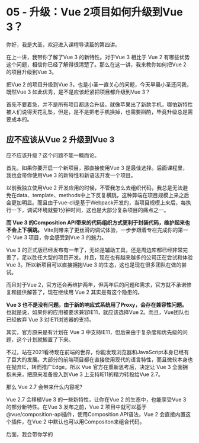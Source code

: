 
# 05 - 升级：Vue 2项目如何升级到Vue 3？

你好，我是大圣，欢迎进入课程导读篇的第四讲。

在上一讲，我带你了解了Vue 3 的新特性。对于Vue 3 相比于 Vue 2 有哪些优势这个问题，相信你已经了解得很清楚了。那么在这一讲，我来教你如何把Vue 2 的项目升级到Vue 3。

把Vue 2 的项目升级到Vue 3，也是小圣一直关心的问题，今天早晨小圣还问我，既然Vue 3 如此优秀，是不是应该赶紧把项目都升级到Vue 3？

首先不要着急，并不是所有项目都适合升级。就像苹果出了新款手机，哪怕新特性被人们说得天花乱坠，但是，是不是把老手机换掉，也需要斟酌，毕竟升级总是需要成本的。

## 应不应该从Vue 2 升级到Vue 3

应不应该升级？这个问题不能一概而论。

首先，如果你要开启一个新项目，那直接使用Vue 3 是最佳选择。后面课程里，我也会带你使用Vue 3 的新特性和新语法开发一个项目。

以前我独立使用Vue 2 开发应用的时候，不管我怎么去组织代码，我总是无法避免在data、template、methods中上下反复横跳，这种弊端在项目规模上来之后会更加明显。而且由于vue-cli是基于Webpack开发的，当项目规模上来后，每执行一下，调试环境就要1分钟时间，这也是大部分复杂项目的痛点之一。

**而 Vue 3 的Composition API带来的代码组织方式更利于封装代码，维护起来也不会上下横跳。** Vite则带来了更丝滑的调试体验，一步步跟着专栏完成你的第一个 Vue 3 项目，你会感受到Vue 3 的魅力。

Vue 3 的正式版已经发布有一年了，无论是辅助工具，还是周边库都已经非常完善了，足以胜任大型的项目开发。并且，现在也有越来越多的公司正在尝试和体验Vue 3。所以新项目可以直接拥抱Vue 3 的生态，这也是现在很多团队在做的尝试。

而且对于Vue 2，官方还会再维护两年，但两年后的问题和需求，官方就不承诺修复和提供解答了，现在继续用 Vue 2 其实是有这个隐患的。

**Vue 3 也不是没有问题，由于新的响应式系统用了Proxy，会存在兼容性问题。** 也就是说，如果你的应用被要求兼容IE11，就应该选择Vue 2。而且，Vue团队也已经放弃 Vue 3 对IE11浏览器的支持。

其实，官方原来是有计划在 Vue 3 中支持IE11，但后来由于复杂度和优先级的问题，这个计划就搁置了下来。

不过，站在2021看待现在前端的世界，你能发现浏览器和JavaScript本身已经有了巨大的发展。大部分的前端项目都在直接使用现代的语言特性，而且微软本身也在抛弃IE，转而推广Edge。所以 Vue 官方在重新思考后，决定让 Vue 3 全面拥抱未来，把原来准备投入到Vue 3 上支持IE11的精力转投给Vue 2.7。

那么 Vue 2.7 会带来什么内容呢?

Vue 2.7 会移植Vue 3 的一些新特性，让你在Vue 2 的生态中，也能享受Vue 3 的部分新特性。在Vue 3 发布之前，Vue 2 项目中就可以基于@vue/composition-api插件，使用Composition API语法，Vue 2 会直接内置这个插件，在Vue 2 中默认也可以用Compositon来组合代码。

后面，我会带你学的<script setup>语法，也会在Vue 2中得到支持。当然，如果我们想用更精简的方式去组织代码，也是没问题的，因为Vite中也正式支持了Vue 2。

综上所述，我们用下图来回答这一讲开头的问题，要不要使用Vue 3，还是要“因地制宜”，在不同的场景下，我们选择合适的方式即可。

![](/front-end/玩转Vue 3全家桶/2d26cea2a48d9caec0yybe6862643e1a.jpg)

## Vue 3 不兼容的那些写法

通过前面的分析，在选择Vue 2 还是Vue 3 这个问题上，相信你现在已经有了自己的取舍。如果最后你依然决定要升级Vue 3，那我就先带你了解一下 Vue 3 不支持的那些写法、之后为你讲解它的生态现状，最后，我们再进入到实操升级的环节。

了解一下 Vue 3 不兼容的那些具体语法，除了可以帮你在升级项目后，避免写的代码无法使用，还会让你更好地适应Vue 3。详细的兼容性变更，官方有一个 [迁移指南](https://v3.cn.vuejs.org/guide/migration/introduction.html)，我在这里就不一一给出了。同样，也为了避免八股文的形式，我在这里介绍几个重要的变更，后面项目中用到一些写法的时候，我再详细地告诉你。即使现在说太多细节，可能你也记不住。

这一部分内容，主要是针对有Vue 2 开发经验的，希望更快地适应Vue 3 的同学。在全面实战Vue 3 之前，你不必完整阅读官方的指南，因为Vue 3 的大部分 API 都是对 Vue 2 兼容的。

首先，我们来看一下 Vue 2 和 Vue 3 在项目在启动上的不同之处。在 Vue 2 中，我们使用new Vue()来新建应用，有一些全局的配置我们会直接挂在 Vue 上，比如我们通过Vue.use来使用插件，通过Vue.component来注册全局组件，如下面代码所示：

```xml
Vue.component('el-counter', {
  data(){
    return {count: 1}
  },
  template: '<button @click="count++">Clicked {{ count }} times.</button>'
})

let VueRouter = require('vue-router')
Vue.use(VueRouter)

```

在上面的代码里，我们注册了一个el-counter组件，这个组件是全局可用的，它直接渲染一个按钮，并且在点击按钮的时候，按钮内的数字会累加。

然后我们需要注册路由插件，这也是Vue 2 中我们使用vue-router的方式。这种形式虽然很直接，但是由于全局的Vue只有一个，所以当我们在一个页面的多个应用中独立使用Vue就会非常困难。

看下面这段代码，我们在Vue上先注册了一个组件el-counter，然后创建了两个Vue的实例。这两个实例都自动都拥有了el-couter这个组件，但这样做很容易造成混淆。

```xml
Vue.component('el-counter',...)

new Vue({el:'#app1'})
new Vue({el:'#app2'})

```

为了解决这个问题，Vue 3 引入一个新的API ，createApp，来解决这个问题，也就是新增了App的概念。全局的组件、插件都独立地注册在这个App内部，很好的解决了上面提到的两个实例容易造成混淆的问题。下面的代码是使用 createApp 的简单示例：

```xml
const { createApp } = Vue
const app = createApp({})
app.component(...)
app.use(...)
app.mount('#app1')

const app2 = createApp({})
app2.mount('#app2')

```

createApp还移除了很多我们常见的写法，比如在createApp中，就不再支持filter、$on、$off、$set、$delete等API。不过这都不用担心，后面我会告诉你怎么去实现类似这些API的功能。

在 Vue 3 中，v-model 的用法也有更改。在后面讲到组件化，也就是我们需要深度使用v-model的时候，我会再细讲。 其实 Vue 3 还有很多小细节的更新，比如slot和slot-scope两者实现了合并，而directive注册指令的API等也有变化。你现在记不住这些也不要紧，我们会在后面的实战项目里逐渐掌握这些内容。

## Vue 3 生态现状介绍

在 Vue 生态中，现在所有官方库的工具都全面支持 Vue 3 了，但仍然有一些生态库还处于候选或者刚发布的状态。 **所以，升级Vue 3 的过程中，除了 Vue 3 本身的语法变化，生态也要注意选择。** 有一些周边的生态库可能还存在不稳定的情况，开发项目的时候我们时刻关注项目的GitHub 即可。

Vue-cli4 已经提供内置选项，你当然可以选择它支持的 Vue 2。如果你对 Vite 不放心的话，Vue-cli4 也全面支持 Vue 3，这还是很贴心的。

vue-router 是复杂项目必不可少的路由库，它也包含一些写法上的变化，比如从 new Router变成 createRouter；使用方式上，也全面拥抱 Composition API 风格，提供了 useRouter 和useRoute 等方法。

Vuex 4.0 也支持 Vue 3，不过变化不大。有趣的是 Vue 官方成员还发布了一个 Pinia，Pinia 的 API 非常接近 Vuex5 的设计，并且对 Composition API 特别友好，更优雅一些。在课程后续的项目里，我们会使用更成熟的 Vuex4。

其他生态诸如 Nuxt、组件库Ant-design-vue、Element 等等，都有 Vue 3 的版本发布。我开发维护的 Element3 是一个教育项目，我们在组件化章节会详细介绍。除此之外，我们项目中也会使用 Element3 来作为组件库。并且在进阶开发篇，我们会自己设计一个类似风格的组件库。

## 使用自动化升级工具进行Vue的升级

小项目不用多说，从 Vue 2 升级到 Vue 3 之后，对于语法的改变之处，我们挨个替换写法就可以。 **但对于复杂项目，我们需要借助几个自动化工具来帮我们过渡。**

首先是在 Vue 3 的项目里，有一个 @vue/compat 的库，这是一个 Vue 3 的构建版本，提供了兼容 Vue 2 的行为。这个版本默认运行在 Vue 2 下，它的大部分 API 和 Vue 2 保持了一致。当使用那些在 Vue 3 中发生变化或者废弃的特性时，这个版本会提出警告，从而避免兼容性问题的发生，帮助你很好地迁移项目。并且通过升级的提示信息，@vue/compat还可以很好地帮助你学习版本之间的差异。

在下面的代码中，首先我们把项目依赖的 Vue 版本换成 Vue 3，并且引入了@vue/compat 。

```diff
"dependencies": {
-  "vue": "^2.6.12",
+  "vue": "^3.2.19",
+  "@vue/compat": "^3.2.19"
   ...
},
"devDependencies": {
-  "vue-template-compiler": "^2.6.12"
+  "@vue/compiler-sfc": "^3.2.19"
}

```

然后给 vue 设置别名@vue/compat，也就是以 compat 作为入口，代码如下：

```diff
// vue.config.js
module.exports = {
  chainWebpack: config => {
    config.resolve.alias.set('vue', '@vue/compat')
    ......
  }
}

```

这时你就会在控制台看到很多警告，以及很多优化的建议。我们参照建议，挨个去做优化就可以了。

在 @vue/compat 提供了很多建议后，我们自己还是要慢慢做修改。但从另一个角度看，“偷懒”是优秀程序员的标志，社区就有能够做自动化替换的工具，比较好用的就是“阿里妈妈”出品的 gogocode， [官方文档](https://gogocode.io/zh/docs/specification/vue2-to-vue3) 也写得很详细，就不在这里赘述了。

**自动化替换工具的原理很简单，和 Vue 的 Compiler 优化的原理是一样的，也就是利用编译原理做代码替换。** 如下图所示，我们利用 babel 分析左边 Vue 2 的源码，解析成 AST，然后根据Vue 3 的写法对 AST 进行转换，最后生成新的 Vue 3 代码。

![](/front-end/玩转Vue 3全家桶/e371fee0a7e75942151724yy58fbfee0.jpg)

对于替换过程的中间编译成的 AST，你可以理解为用 JavaScript 的对象去描述这段代码，这和虚拟 DOM 的理念有一些相似，我们基于这个对象去做优化，最终映射生成新的Vue 3 代码。

关于AST的细节，在课程后面的 Vue 3 生态源码篇中，我会带你手写一个迷你版的 Vue 3 Compiler，那时你会对 AST 和它背后的编译原理有一个更深的认识。

## 总结

我们来总结一下你今天都学到了什么吧。 **首先，我带你明确了什么时候该升级 Vue 3，什么时候该继续使用 Vue 2的兼容版本。** 现在，Vue 3 的官方生态在整体都比较稳定，新的项目完全可以直接选择 Vue 3。并且，对于那些需要长期维护的项目，其实也很有必要进行升级。不过，Vue 2 很快会停止更新，如果你的项目需要兼容 IE11，那就需要继续使用 Vue 2.7。这样，在保持好项目的兼容性的前提下，还可以体验到 Composition API 带来的便利。

**然后，在升级Vue的过程中，我们可以利用官方和社区的工具，帮助我们高效地升级。** 我们可以使用compat来给出提醒，项目中设置@vue/compat作为 vue 的别名，这样内部就会把所有和 Vue 2 的语法相关的升级信息提示出来，逐个替换即可，或者直接使用 gogocode 进行自动化批量替换。

最后，我想说的是， **全面拥抱 Vue 3 也算是一次离开舒适圈的挑战，这带来的不只是新框架的体验，同时也可能是更好的潜力与更好的待遇**。课程导读篇也到此结束了，在课程的下一篇，我们会开始实战一个 Vue 3 的项目，与此同时，我也会手把手带你通过实战学会 Vue 3。

## 思考题

你可以分享一下，在你的项目里，有没有需要升级的地方？有的话，又在什么地方呢？

欢迎你在留言区跟我交流讨论，也推荐你把这一讲推荐给你自己的朋友、同事。我们下一讲见！
